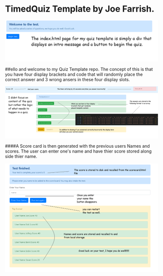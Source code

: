 # TimedQuiz Template by Joe Farrish.

<img src = "https://github.com/joejoe909/TimedQuiz/blob/master/design%20notes/Intro.png?raw=true" alt = "Quiz Template intro image">



##ello and welcome to my Quiz Template repo. The concept of this is that you have four display brackets and code that will randomly place the correct answer and 3 wrong ansers
in these four display slots.

<img src = "https://github.com/joejoe909/TimedQuiz/blob/master/design%20notes/QuizMechanics.png?raw=true" alt = "The Quiz Mechanics">


####A Score card is then generated with the previous users Names and scores. The user can enter one's name and have thier score stored along side thier name.


<img src = "https://github.com/joejoe909/TimedQuiz/blob/master/design%20notes/TheScoreCard.png?raw=true" alt = "The score card">
